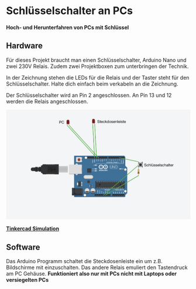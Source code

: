 # Schlüsselschalter an PCs
#### Hoch- und Herunterfahren von PCs mit Schlüssel

## Hardware
Für dieses Projekt braucht man einen Schlüsselschalter, Arduino Nano und zwei 230V Relais. Zudem zwei Projektboxen zum unterbringen der Technik. 

In der Zeichnung stehen die LEDs für die Relais und der Taster steht für den Schlüsselschalter. Halte dich einfach beim verkabeln an die Zeichnung.

Der Schlüsselschalter wird an Pin 2 angeschlossen. An Pin 13 und 12 werden die Relais angeschlossen.

![Zeichnung](https://github.com/FelixLenz-Code/SchluesselschalterPC/blob/main/Zeichnung.jpg "Zeichnung")

[**Tinkercad Simulation**](https://www.tinkercad.com/things/5atuWxaf2au "Tinkercad Simulation")

## Software
Das Arduino Programm schaltet die Steckdosenleiste ein um z.B. Bildschirme mit einzuschalten. Das andere Relais emuliert den Tastendruck am PC Gehäuse. **Funktioniert also nur mit PCs nicht mit Laptops oder versiegelten PCs**
